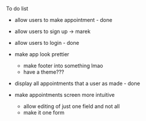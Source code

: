 To do list

- allow users to make appointment - done
- allow users to sign up -> marek
- allow users to login - done
- make app look prettier

  - make footer into something lmao
  - have a theme???

- display all appointments that a user as made - done
- make appointments screen more intuitive
  - allow editing of just one field and not all
  - make it one form
